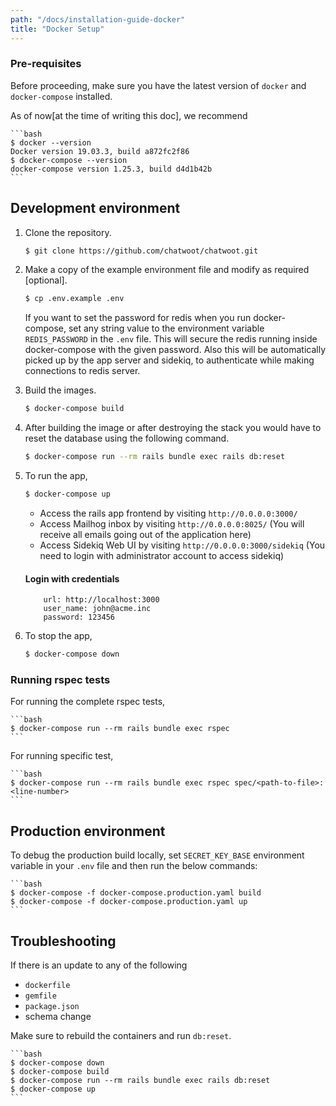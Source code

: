```yaml
---
path: "/docs/installation-guide-docker"
title: "Docker Setup"
---
```


### Pre-requisites
Before proceeding, make sure you have the latest version of `docker` and `docker-compose` installed.

As of now[at the time of writing this doc], we recommend 

    ```bash
    $ docker --version
    Docker version 19.03.3, build a872fc2f86
    $ docker-compose --version
    docker-compose version 1.25.3, build d4d1b42b
    ```

## Development environment

1. Clone the repository.

    ```bash
    $ git clone https://github.com/chatwoot/chatwoot.git
    ```

2. Make a copy of the example environment file and modify as required [optional].

    ```bash
    $ cp .env.example .env
    ```

    If you want to set the password for redis when you run docker-compose, set any string value to the environment variable `REDIS_PASSWORD` in the `.env` file.
    This will secure the redis running inside docker-compose with the given password. 
    Also this will be automatically picked up by the app server and sidekiq, to authenticate while making connections to redis server.

3. Build the images.

    ```bash
    $ docker-compose build
    ```

4. After building the image or after destroying the stack you would have to reset the database using the following command.

    ```bash
    $ docker-compose run --rm rails bundle exec rails db:reset
    ```

5. To run the app,

    ```bash
    $ docker-compose up
    ```

    * Access the rails app frontend by visiting `http://0.0.0.0:3000/`
    * Access Mailhog inbox by visiting `http://0.0.0.0:8025/` (You will receive all emails going out of the application here)
    * Access Sidekiq Web UI by visiting `http://0.0.0.0:3000/sidekiq` (You need to login with administrator account to access sidekiq)

    #### Login with credentials
    ```
        url: http://localhost:3000
        user_name: john@acme.inc
        password: 123456
    ````

6. To stop the app,

    ```bash
    $ docker-compose down
    ```

### Running rspec tests

For running the complete rspec tests,

    ```bash
    $ docker-compose run --rm rails bundle exec rspec
    ```

For running specific test,

    ```bash
    $ docker-compose run --rm rails bundle exec rspec spec/<path-to-file>:<line-number>
    ```

## Production environment

To debug the production build locally, set `SECRET_KEY_BASE` environment variable in your `.env` file and then run the below commands:

    ```bash
    $ docker-compose -f docker-compose.production.yaml build
    $ docker-compose -f docker-compose.production.yaml up
    ```

## Troubleshooting
If there is an update to any of the following 
- `dockerfile`
- `gemfile`
- `package.json` 
- schema change

Make sure to rebuild the containers and run `db:reset`.

    ```bash
    $ docker-compose down
    $ docker-compose build
    $ docker-compose run --rm rails bundle exec rails db:reset
    $ docker-compose up
    ```